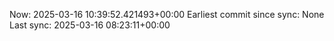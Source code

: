 Now: 2025-03-16 10:39:52.421493+00:00 Earliest commit since sync: None Last sync: 2025-03-16 08:23:11+00:00

